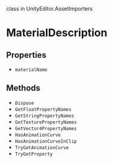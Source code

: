 class in UnityEditor.AssetImporters
# MaterialDescription

## Properties
- `materialName`
## Methods
- `Dispose`
- `GetFloatPropertyNames`
- `GetStringPropertyNames`
- `GetTexturePropertyNames`
- `GetVector4PropertyNames`
- `HasAnimationCurve`
- `HasAnimationCurveInClip`
- `TryGetAnimationCurve`
- `TryGetProperty`
